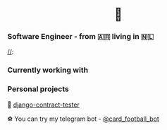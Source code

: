 <h1 align="center">👋</h1>

<h3>Software Engineer - from 🇦🇷 living in 🇳🇱</h3>

[//]:<h3>Currently working with</h3>

[//]: <p>
[//]:  <img alt="Python" src="https://img.shields.io/badge/-Python-green?style=flat-square&logo=python&logoColor=white" />	
[//]:  <img alt="OpenAPI" src="https://img.shields.io/badge/-OpenAPI-purple?style=flat-square&logo=yaml&logoColor=white" />
[//]:  <img alt="Docker" src="https://img.shields.io/badge/-Docker-46a2f1?style=flat-square&logo=docker&logoColor=white" />
[//]:  <img alt="git" src="https://img.shields.io/badge/-Git-F05032?style=flat-square&logo=git&logoColor=white" />
[//]:  <img alt="gitlab" src="https://img.shields.io/badge/-Gitlab-orange?style=flat-square&logo=gitlab&logoColor=white" />	
[//]:  <img alt="github actions" src="https://img.shields.io/badge/-Github_Actions-2088FF?style=flat-square&logo=github-actions&logoColor=white" />
[//]:  <img alt="Kubernetes" src="https://img.shields.io/badge/-Kubernetes-darkblue?style=flat-square&logo=kubernetes&logoColor=white" />	
[//]:</p>

<h3>Personal projects</h3>

🐍 [django-contract-tester](https://github.com/maticardenas/django-contract-tester) 

⚽ You can try my telegram bot - [@card_football_bot](https://web.telegram.org/k/#@card_football_bot) 

